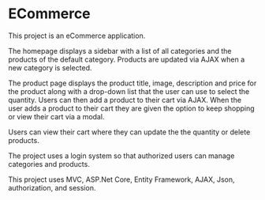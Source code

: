 # ECommerce
This project is an eCommerce application. 

The homepage displays a sidebar with a list of all categories and the products of the default category. 
Products are updated via AJAX when a new category is selected. 

The product page displays the product title, image, description and price for the product along with a drop-down list 
that the user can use to select the quantity. 
Users can then add a product to their cart via AJAX. 
When the user adds a product to their cart they are given the option to keep shopping or view their cart via a modal. 

Users can view their cart where they can update the the quantity or delete products. 

The project uses a login system so that authorized users can manage categories and products. 

This project uses MVC, ASP.Net Core, Entity Framework, AJAX, Json, authorization, and session. 

